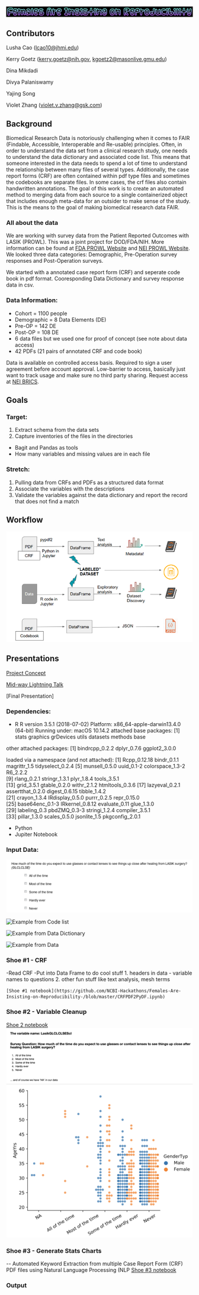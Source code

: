 ![alt text](/logo.png)



## Contributors
Lusha Cao (lcao10@jhmi.edu)

Kerry Goetz (kerry.goetz@nih.gov, kgoetz2@masonlive.gmu.edu)

Dina Mikdadi

Divya Palaniswamy

Yajing Song

Violet Zhang (violet.v.zhang@gsk.com)

## Background

Biomedical Research Data is notoriously challenging when it comes to FAIR (Findable, Accessible, Interoperable and Re-usable) principles. Often, in order to understand the data set from a clinical research study, one needs to understand the data dictionary and associated code list. This means that someone interested in the data needs to spend a lot of time to understand the relationship between many files of several types. Additionally, the case report forms (CRF) are often contained within pdf type files and sometimes the codebooks are separate files. In some cases, the crf files also contain handwritten annotations. The goal of this work is to create an automated method to merging data from each source to a single containerized object that includes enough meta-data for an outsider to make sense of the study. This is the means to the goal of making biomedical research data FAIR.

### All about the data
We are working with survey data from the Patient Reported Outcomes with LASIK (PROWL). This was a joint project for DOD/FDA/NIH. More information can be found at [FDA PROWL Website](https://www.fda.gov/medical-devices/lasik/lasik-quality-life-collaboration-project) and [NEI PROWL Website](https://prowl.nei.nih.gov/). We looked three data categories: Demographic, Pre-Operation survey responses and Post-Operation surveys.

We started with a annotated case report form (CRF) and seperate code book in pdf format. Cooresponding Data Dictionary and survey response data in csv. 

### Data Information:
* Cohort = 1100 people
* Demographic = 8 Data Elements (DE)
* Pre-OP = 142 DE
* Post-OP = 108 DE
* 6 data files but we used one for proof of concept (see note about data access)
* 42 PDFs (21 pairs of annotated CRF and code book)

Data is available on controlled access basis. Required to sign a user agreement before account approval. Low-barrier to access, basically just want to track usage and make sure no third party sharing. Request access at [NEI BRICS](https://brics.nei.nih.gov).

## Goals
### Target: 
  1. Extract schema from the data sets
  2. Capture inventories of the files in the directories
  * Bagit and Pandas as tools
  * How many variables and missing values are in each file
### Stretch: 
  1. Pulling data from CRFs and PDFs as a structured data format 
  2. Associate the variables with the descriptions 
  3. Validate the variables against the data dictionary and report the record that does not find a match
  
## Workflow  

![alt text](/workflow.png)

## Presentations
[Project Concept](https://docs.google.com/document/d/1TnwnpWZsiipe2CH5zI_E20LvC_MvSOaQ_qIA1LlxgjM/edit?usp=sharing)

[Mid-way Lightning Talk](https://docs.google.com/presentation/d/1HCeoqp5jsKcanOoGPzKoNtMGqlKLhIXQKGbLvbgXUYs/edit?usp=sharing)

[Final Presentation]

### Dependencies:
* R
R version 3.5.1 (2018-07-02)
Platform: x86_64-apple-darwin13.4.0 (64-bit)
Running under: macOS  10.14.2
attached base packages:
[1] stats     graphics  grDevices utils     datasets  methods   base     

other attached packages:
[1] bindrcpp_0.2.2 dplyr_0.7.6    ggplot2_3.0.0 

loaded via a namespace (and not attached):
 [1] Rcpp_0.12.18     bindr_0.1.1      magrittr_1.5     tidyselect_0.2.4
 [5] munsell_0.5.0    uuid_0.1-2       colorspace_1.3-2 R6_2.2.2        
 [9] rlang_0.2.1      stringr_1.3.1    plyr_1.8.4       tools_3.5.1     
[13] grid_3.5.1       gtable_0.2.0     withr_2.1.2      htmltools_0.3.6 
[17] lazyeval_0.2.1   assertthat_0.2.0 digest_0.6.15    tibble_1.4.2    
[21] crayon_1.3.4     IRdisplay_0.5.0  purrr_0.2.5      repr_0.15.0     
[25] base64enc_0.1-3  IRkernel_0.8.12  evaluate_0.11    glue_1.3.0      
[29] labeling_0.3     pbdZMQ_0.3-3     stringi_1.2.4    compiler_3.5.1  
[33] pillar_1.3.0     scales_0.5.0     jsonlite_1.5     pkgconfig_2.0.1 
* Python
* Jupiter Notebook

### Input Data: 
![Example from CRF](/CRF.PNG)

![Example from Code list](/codelist.PNG)

![Example from Data Dictionary](/data_dictionary.PNG)

![Example from Data](/Data_set.PNG)

### Shoe #1 - CRF
  -Read CRF
  -Put into Data Frame to do cool stuff
    1. headers in data - variable names to questions
    2. other fun stuff like text analysis, mesh terms
    
    [Shoe #1 notebook](https://github.com/NCBI-Hackathons/Females-Are-Insisting-on-Reproducibility-/blob/master/CRFPDF2PyDF.ipynb)
    
### Shoe #2 - Variable Cleanup
[Shoe 2 notebook](https://github.com/NCBI-Hackathons/Females-Are-Insisting-on-Reproducibility-/blob/master/shoe2_variable_cleanup.ipynb)
![Example of cleanup based on the variable](cleanup.png)
![Example of Cleanup Stats grahp](/LasikGLCLCLSEScl.png)

### Shoe #3 - Generate Stats Charts
-- Automated Keyword Extraction from multiple Case Report Form (CRF) PDF files using Natural Language Processing (NLP
[Shoe #3 notebook](https://github.com/NCBI-Hackathons/Females-Are-Insisting-on-Reproducibility-/blob/master/Automated%20Keyword%20Extraction%20from%20CRF%20using%20NLP.ipynb)
  
###

### Output



